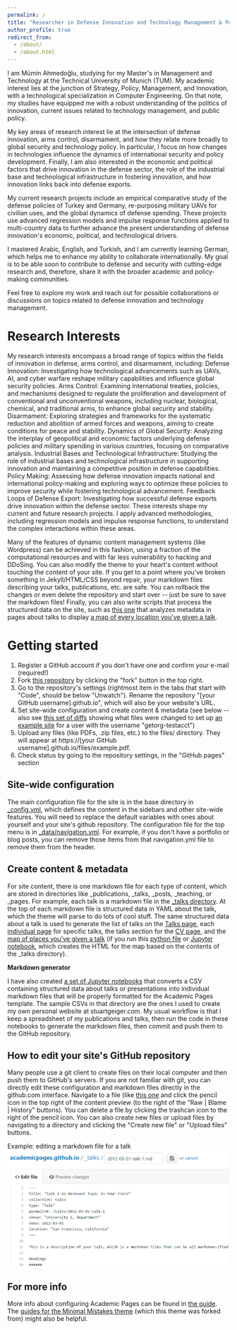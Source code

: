 ```yaml
---
permalink: /
title: "Researcher in Defense Innovation and Technology Management & Policy"
author_profile: true
redirect_from: 
  - /about/
  - /about.html
---
```


I am Mümin Ahmedoğlu, studying for my Master's in Management and Technology at the Technical University of Munich (TUM). My academic interest lies at the junction of Strategy, Policy, Management, and Innovation, with a technological specialization in Computer Engineering. On that note, my studies have equipped me with a robust understanding of the politics of innovation, current issues related to technology management, and public policy.

My key areas of research interest lie at the intersection of defense innovation, arms control, disarmament, and how they relate more broadly to global security and technology policy. In particular, I focus on how changes in technologies influence the dynamics of international security and policy development. Finally, I am also interested in the economic and political factors that drive innovation in the defense sector, the role of the industrial base and technological infrastructure in fostering innovation, and how innovation links back into defense exports.

My current research projects include an empirical comparative study of the defense policies of Turkey and Germany, re-purposing military UAVs for civilian uses, and the global dynamics of defense spending. These projects use advanced regression models and impulse response functions applied to multi-country data to further advance the present understanding of defense innovation's economic, political, and technological drivers.

I mastered Arabic, English, and Turkish, and I am currently learning German, which helps me to enhance my ability to collaborate internationally. My goal is to be able soon to contribute to defense and security with cutting-edge research and, therefore, share it with the broader academic and policy-making communities.

Feel free to explore my work and reach out for possible collaborations or discussions on topics related to defense innovation and technology management.

Research Interests
======
My research interests encompass a broad range of topics within the fields of innovation in defense, arms control, and disarmament, including:
Defense Innovation: Investigating how technological advancements such as UAVs, AI, and cyber warfare reshape military capabilities and influence global security policies.
Arms Control: Examining international treaties, policies, and mechanisms designed to regulate the proliferation and development of conventional and unconventional weapons, including nuclear, biological, chemical, and traditional arms, to enhance global security and stability.
Disarmament: Exploring strategies and frameworks for the systematic reduction and abolition of armed forces and weapons, aiming to create conditions for peace and stability.
Dynamics of Global Security: Analyzing the interplay of geopolitical and economic factors underlying defense policies and military spending in various countries, focusing on comparative analysis.
Industrial Bases and Technological Infrastructure: Studying the role of industrial bases and technological infrastructure in supporting innovation and maintaining a competitive position in defense capabilities.
Policy Making: Assessing how defense innovation impacts national and international policy-making and exploring ways to optimize these policies to improve security while fostering technological advancement.
Feedback Loops of Defense Export: Investigating how successful defense exports drive innovation within the defense sector.
These interests shape my current and future research projects. I apply advanced methodologies, including regression models and impulse response functions, to understand the complex interactions within these areas.

Many of the features of dynamic content management systems (like Wordpress) can be achieved in this fashion, using a fraction of the computational resources and with far less vulnerability to hacking and DDoSing. You can also modify the theme to your heart's content without touching the content of your site. If you get to a point where you've broken something in Jekyll/HTML/CSS beyond repair, your markdown files describing your talks, publications, etc. are safe. You can rollback the changes or even delete the repository and start over -- just be sure to save the markdown files! Finally, you can also write scripts that process the structured data on the site, such as [this one](https://github.com/academicpages/academicpages.github.io/blob/master/talkmap.ipynb) that analyzes metadata in pages about talks to display [a map of every location you've given a talk](https://academicpages.github.io/talkmap.html).

Getting started
======
1. Register a GitHub account if you don't have one and confirm your e-mail (required!)
1. Fork [this repository](https://github.com/academicpages/academicpages.github.io) by clicking the "fork" button in the top right. 
1. Go to the repository's settings (rightmost item in the tabs that start with "Code", should be below "Unwatch"). Rename the repository "[your GitHub username].github.io", which will also be your website's URL.
1. Set site-wide configuration and create content & metadata (see below -- also see [this set of diffs](http://archive.is/3TPas) showing what files were changed to set up [an example site](https://getorg-testacct.github.io) for a user with the username "getorg-testacct")
1. Upload any files (like PDFs, .zip files, etc.) to the files/ directory. They will appear at https://[your GitHub username].github.io/files/example.pdf.  
1. Check status by going to the repository settings, in the "GitHub pages" section

Site-wide configuration
------
The main configuration file for the site is in the base directory in [_config.yml](https://github.com/academicpages/academicpages.github.io/blob/master/_config.yml), which defines the content in the sidebars and other site-wide features. You will need to replace the default variables with ones about yourself and your site's github repository. The configuration file for the top menu is in [_data/navigation.yml](https://github.com/academicpages/academicpages.github.io/blob/master/_data/navigation.yml). For example, if you don't have a portfolio or blog posts, you can remove those items from that navigation.yml file to remove them from the header. 

Create content & metadata
------
For site content, there is one markdown file for each type of content, which are stored in directories like _publications, _talks, _posts, _teaching, or _pages. For example, each talk is a markdown file in the [_talks directory](https://github.com/academicpages/academicpages.github.io/tree/master/_talks). At the top of each markdown file is structured data in YAML about the talk, which the theme will parse to do lots of cool stuff. The same structured data about a talk is used to generate the list of talks on the [Talks page](https://academicpages.github.io/talks), each [individual page](https://academicpages.github.io/talks/2012-03-01-talk-1) for specific talks, the talks section for the [CV page](https://academicpages.github.io/cv), and the [map of places you've given a talk](https://academicpages.github.io/talkmap.html) (if you run this [python file](https://github.com/academicpages/academicpages.github.io/blob/master/talkmap.py) or [Jupyter notebook](https://github.com/academicpages/academicpages.github.io/blob/master/talkmap.ipynb), which creates the HTML for the map based on the contents of the _talks directory).

**Markdown generator**

I have also created [a set of Jupyter notebooks](https://github.com/academicpages/academicpages.github.io/tree/master/markdown_generator
) that converts a CSV containing structured data about talks or presentations into individual markdown files that will be properly formatted for the Academic Pages template. The sample CSVs in that directory are the ones I used to create my own personal website at stuartgeiger.com. My usual workflow is that I keep a spreadsheet of my publications and talks, then run the code in these notebooks to generate the markdown files, then commit and push them to the GitHub repository.

How to edit your site's GitHub repository
------
Many people use a git client to create files on their local computer and then push them to GitHub's servers. If you are not familiar with git, you can directly edit these configuration and markdown files directly in the github.com interface. Navigate to a file (like [this one](https://github.com/academicpages/academicpages.github.io/blob/master/_talks/2012-03-01-talk-1.md) and click the pencil icon in the top right of the content preview (to the right of the "Raw | Blame | History" buttons). You can delete a file by clicking the trashcan icon to the right of the pencil icon. You can also create new files or upload files by navigating to a directory and clicking the "Create new file" or "Upload files" buttons. 

Example: editing a markdown file for a talk
![Editing a markdown file for a talk](/images/editing-talk.png)

For more info
------
More info about configuring Academic Pages can be found in [the guide](https://academicpages.github.io/markdown/). The [guides for the Minimal Mistakes theme](https://mmistakes.github.io/minimal-mistakes/docs/configuration/) (which this theme was forked from) might also be helpful.

